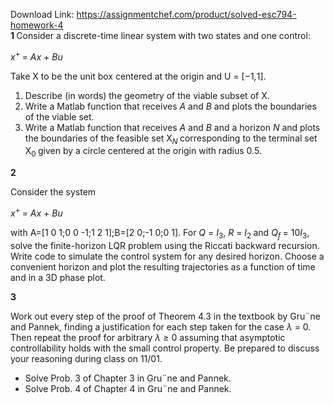 Download Link: https://assignmentchef.com/product/solved-esc794-homework-4
<br>
<strong>1 </strong>Consider a discrete-time linear system with two states and one control:

<em>x</em><sup>+ </sup>= <em>Ax </em>+ <em>Bu</em>

Take X to be the unit box centered at the origin and U = [−1<em>,</em>1].

<ol>

 <li>Describe (in words) the geometry of the viable subset of X.</li>

 <li>Write a Matlab function that receives <em>A </em>and <em>B </em>and plots the boundaries of the viable set.</li>

 <li>Write a Matlab function that receives <em>A </em>and <em>B </em>and a horizon <em>N </em>and plots the boundaries of the feasible set X<em><sub>N </sub></em>corresponding to the terminal set X<sub>0 </sub>given by a circle centered at the origin with radius 0.5.</li>

</ol>

<strong>2</strong>

Consider the system

<em>x</em><sup>+ </sup>= <em>Ax </em>+ <em>Bu</em>

with A=[1 0 1;0 0 -1;1 2 1];B=[2 0;-1 0;0 1]. For <em>Q </em>= <em>I</em><sub>3</sub>, <em>R </em>= <em>I</em><sub>2 </sub>and <em>Q<sub>f </sub></em>= 10<em>I</em><sub>3</sub>, solve the finite-horizon LQR problem using the Riccati backward recursion. Write code to simulate the control system for any desired horizon. Choose a convenient horizon and plot the resulting trajectories as a function of time and in a 3D phase plot.

<strong>3</strong>

Work out every step of the proof of Theorem 4.3 in the textbook by Gru¨ne and Pannek, finding a justification for each step taken for the case <em>λ </em>= 0. Then repeat the proof for arbitrary <em>λ </em>≥ 0 assuming that asymptotic controllability holds with the small control property. Be prepared to discuss your reasoning during class on 11/01.

<ul>

 <li>Solve Prob. 3 of Chapter 3 in Gru¨ne and Pannek.</li>

 <li>Solve Prob. 4 of Chapter 4 in Gru¨ne and Pannek.</li>

</ul>